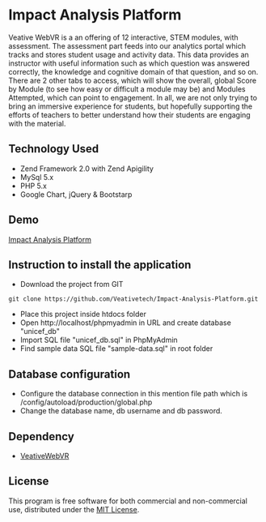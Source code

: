 # Impact Analysis Platform
Veative WebVR is a an offering of 12 interactive, STEM modules, with assessment. The assessment part feeds into our analytics portal which tracks and stores student usage and activity data. This data provides an instructor with useful information such as which question was answered correctly, the knowledge and cognitive domain of that question, and so on. There are 2 other tabs to access, which will show the overall, global Score by Module (to see how easy or difficult a module may be) and Modules Attempted, which can point to engagement. In all, we are not only trying to bring an immersive experience for students, but hopefully supporting the efforts of teachers to better understand how their students are engaging with the material.

## Technology Used

- Zend Framework 2.0 with Zend Apigility
- MySql 5.x
- PHP 5.x
- Google Chart, jQuery & Bootstarp

## Demo

[Impact Analysis Platform](http://ec2-52-5-117-32.compute-1.amazonaws.com/unicef/public/report)

## Instruction to install the application

- Download the project from GIT
```
git clone https://github.com/Veativetech/Impact-Analysis-Platform.git
```
- Place this project inside htdocs folder
- Open http://localhost/phpmyadmin in URL and create database "unicef_db"
- Import SQL file "unicef_db.sql" in PhpMyAdmin
- Find sample data SQL file "sample-data.sql" in root folder

## Database configuration

- Configure the database connection in this mention file path which is /config/autoload/production/global.php
- Change the database name, db username and db password.


## Dependency

- [VeativeWebVR](https://github.com/Veativetech/VeativeWebVR/)

## License

This program is free software for both commercial and non-commercial use, distributed under the [MIT License](https://github.com/Veativetech/Impact-Analysis-Platform/blob/master/LICENSE.txt).
